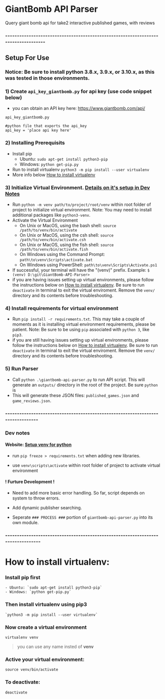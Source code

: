 # GiantBomb API Parser
 Query giant bomb api for take2 interactive published games, with reviews

### ----------------------------------------------------------------------------------

## Setup For Use

### Notice: Be sure to install python 3.8.x, 3.9.x, or 3.10.x, as this was tested in those environments.

### 1) Create `api_key_giantbomb.py` for api key (use code snippet below)
- you can obtain an API key here: https://www.giantbomb.com/api/

`api_key_giantbomb.py`
```
#python file that exports the api_key
api_key = 'place api key here'
```


### 2) Installing Prerequisits
- Install pip
	- Ubuntu: `sudo apt-get install python3-pip`
	- Windows: `python get-pip.py`
- Run to install virtualenv `python3 -m pip install --user virtualenv`
- More info below [How to install virtualenv](#-How-to-install-virtualenv:)

### 3) Initialize Virtual Environment. [Details on it's setup in Dev Notes](###-Dev-notes)
- Run `python -m venv path/to/project/root/venv` within root folder of project to initialize virtual environment. Note: You may need to install additional packages like `python3-venv`.
- Activate the Virtual Environment
	- On Unix or MacOS, using the bash shell: `source /path/to/venv/bin/activate`
	- On Unix or MacOS, using the csh shell: `source /path/to/venv/bin/activate.csh`
	- On Unix or MacOS, using the fish shell: `source /path/to/venv/bin/activate.fish`
	- On Windows using the Command Prompt: `path\to\venv\Scripts\activate.bat`
	- On Windows using PowerShell: `path\to\venv\Scripts\Activate.ps1`
- If successful, your terminal will have the "(venv)" prefix. Example: `$ (venv) D:\git\GiantBomb-API-Parser>`
- if you are having issues setting up virtual environments, please follow the instructions below on [How to install virtualenv](#-How-to-install-virtualenv:). Be sure to run `deactivate` in terminal to exit the virtual enviroment. Remove the `venv/` directory and its contents before troubleshooting.

### 4) Install requirements for virtual environment
- Run `pip install -r requirements.txt`. This may take a couple of moments as it is installing virtual environment requirements, please be patient. Note: Be sure to be using `pip` associated with `python 3`, like `pip3`.
- if you are still having issues setting up virtual environments, please follow the instructions below on [How to install virtualenv](#-How-to-install-virtualenv:). Be sure to run `deactivate` in terminal to exit the virtual enviroment. Remove the `venv/` directory and its contents before troubleshooting.

### 5) Run Parser
- Call `python .\giantbomb-api-parser.py` to run API script. This will generate an `outputs/` directory in the root of the project. Be sure `python` is 
- This will generate these JSON files: `published_games.json` and `game_reviews.json`.

### ------------------------------------------------------------------------------- 

### Dev notes

#### Website: [Setup venv for python](`https://towardsdatascience.com/virtual-environments-for-absolute-beginners-what-is-it-and-how-to-create-one-examples-a48da8982d4b`)

 - run `pip freeze > requirements.txt` when adding new libraries.

 - use `venv\scripts\activate` within root folder of project to activate virtual environment

 #### ! Furture Development !
 - Need to add more basic error handling. So far, script depends on system to throw errors.

 - Add dynamic publisher searching.

 - Seperate `### PROCESS ###` portion of `giantbomb-api-parser.py` into its own module.

### --------------------------------------------------------------------------------

# How to install virtualenv:

### Install **pip** first

    - Ubuntu: `sudo apt-get install python3-pip`
	- Windows: `python get-pip.py`

### Then install **virtualenv** using pip3

    `python3 -m pip install --user virtualenv`

### Now create a virtual environment 

    virtualenv venv 

>you can use any name insted of **venv**
  
### Active your virtual environment:    
    
    source venv/bin/activate

### To deactivate:

    deactivate

